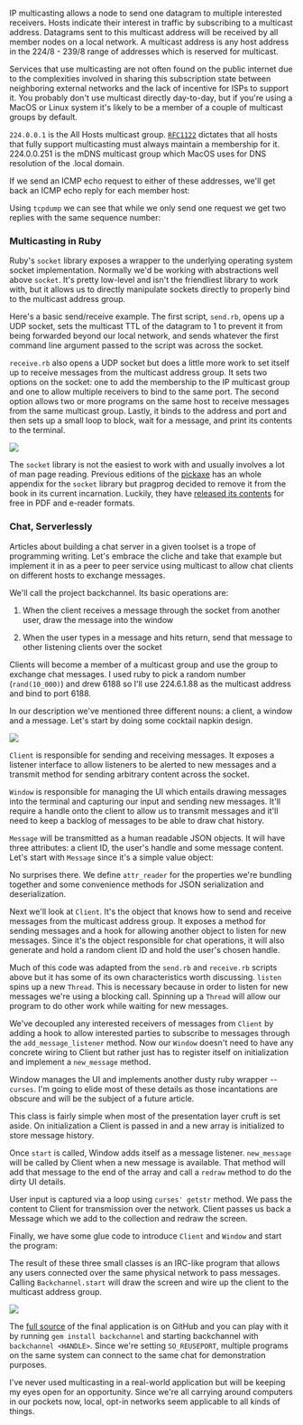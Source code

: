 IP multicasting allows a node to send one datagram to multiple interested
receivers. Hosts indicate their interest in traffic by subscribing to a
multicast address. Datagrams sent to this multicast address will be received
by all member nodes on a local network. A multicast address is any host
address in the 224/8 - 239/8 range of addresses which is reserved for
multicast.

Services that use multicasting are not often found on the public internet due
to the complexities involved in sharing this subscription state between
neighboring external networks and the lack of incentive for ISPs to support
it. You probably don't use multicast directly day-to-day, but if you're using
a MacOS or Linux system it's likely to be a member of a couple of multicast
groups by default.

<script src="https://gist.github.com/3990906.js?file=netstat-g.txt"></script>

`224.0.0.1` is the All Hosts multicast group.
[`RFC1122`](http://www.ietf.org/rfc/rfc1112.txt) dictates that all hosts that
fully support multicasting must always maintain a membership for it.
224.0.0.251 is the mDNS multicast group which MacOS uses for DNS resolution of
the .local domain.

If we send an ICMP echo request to either of these addresses, we'll get back an
ICMP echo reply for each member host:

<script src="https://gist.github.com/3990906.js?file=ping.txt"></script>

Using `tcpdump` we can see that while we only send one request we get two replies
with the same sequence number:

<script src="https://gist.github.com/3990906.js?file=tcpdump.txt"></script>

### Multicasting in Ruby

Ruby's `socket` library exposes a wrapper to the underlying operating system
socket implementation. Normally we'd be working with abstractions well above
`socket`. It's pretty low-level and isn't the friendliest library to work
with, but it allows us to directly manipulate sockets directly to properly
bind to the multicast address group.

Here's a basic send/receive example. The first script, `send.rb`, opens up a
UDP socket, sets the multicast TTL of the datagram to 1 to prevent it from
being forwarded beyond our local network, and sends whatever the first
command line argument passed to the script was across the socket.

<script src="https://gist.github.com/3990906.js?file=send.rb"></script>

`receive.rb` also opens a UDP socket but does a little more work to set itself
up to receive messages from the multicast address group. It sets two options
on the socket: one to add the membership to the IP multicast group and one to
allow multiple receivers to bind to the same port. The second option allows
two or more programs on the same host to receive messages from the same
multicast group. Lastly, it binds to the address and port and then sets up a
small loop to block, wait for a message, and print its contents to the
terminal.

<script src="https://gist.github.com/3990906.js?file=receive.rb"></script>

![](/images/multicast-in-ruby/demo.gif)

The `socket` library is not the easiest to work with and usually involves a
lot of man page reading. Previous editions of the
[pickaxe](http://pragprog.com/book/ruby3/programming-ruby-1-9) has an whole
appendix for the `socket` library but pragprog decided to remove it from the
book in its current incarnation. Luckily, they have [released its
contents](http://pragprog.com/book/ruby3/programming-ruby-1-9) for free in PDF
and e-reader formats.

### Chat, Serverlessly

Articles about building a chat server in a given toolset is a trope of
programming writing. Let's embrace the cliche and take that example but
implement it in as a peer to peer service using multicast to allow chat
clients on different hosts to exchange messages.

We'll call the project backchannel. Its basic operations are:

1. When the client receives a message through the socket from another user,
draw the message into the window

2. When the user types in a message and hits return, send that message to
other listening clients over the socket

Clients will become a member of a multicast group and use the group to
exchange chat messages. I used ruby to pick a random number (`rand(10_000)`)
and drew 6188 so I'll use 224.6.1.88 as the multicast address and bind to port
6188.

In our description we've mentioned three different nouns: a client, a window
and a message. Let's start by doing some cocktail napkin design.

![](/images/multicast-in-ruby/design.png)

`Client` is responsible for sending and receiving messages. It exposes a
listener interface to allow listeners to be alerted to new messages and a
transmit method for sending arbitrary content across the socket.

`Window` is responsible for managing the UI which entails drawing messages into
the terminal and capturing our input and sending new messages. It'll require a
handle onto the client to allow us to transmit messages and it'll need to keep
a backlog of messages to be able to draw chat history.

`Message` will be transmitted as a human readable JSON objects. It will have
three attributes: a client ID, the user's handle and some message content.
Let's start with `Message` since it's a simple value object:

<script src="https://gist.github.com/3990906.js?file=message.rb"></script>

No surprises there. We define `attr_reader` for the properties we're bundling
together and some convenience methods for JSON serialization and deserialization.

Next we'll look at `Client`. It's the object that knows how to send and
receive messages from the multicast address group. It exposes a method for
sending messages and a hook for allowing another object to listen for new
messages. Since it's the object responsible for chat operations, it will also
generate and hold a random client ID and hold the user's chosen handle.

<script src="https://gist.github.com/3990906.js?file=client.rb"></script>

Much of this code was adapted from the `send.rb` and `receive.rb` scripts above
but it has some of its own characteristics worth discussing. `listen` spins up
a new `Thread`. This is necessary because in order to listen for new messages
we're using a blocking call. Spinning up a `Thread` will allow our program to do
other work while waiting for new messages.

We've decoupled any interested receivers of messages from `Client` by
adding a hook to allow interested parties to subscribe to messages through the
`add_message_listener` method. Now our `Window` doesn't need to have any
concrete wiring to Client but rather just has to register itself on
initialization and implement a `new_message` method.

Window manages the UI and implements another dusty ruby wrapper -- `curses`.
I'm going to elide most of these details as those incantations are obscure and
will be the subject of a future article.

<script src="https://gist.github.com/3990906.js?file=window.rb"></script>

This class is fairly simple when most of the presentation layer cruft is
set aside. On initialization a Client is passed in and a new array is
initialized to store message history.

Once `start` is called, Window adds itself as a message listener.
`new_message` will be called by Client when a new message is available. That
method will add that message to the end of the array and call a `redraw`
method to do the dirty UI details.

User input is captured via a loop using `curses' getstr` method. We pass the
content to Client for transmission over the network. Client passes us back a
Message which we add to the collection and redraw the screen.

Finally, we have some glue code to introduce `Client` and `Window` and start
the program:

<script src="https://gist.github.com/3990906.js?file=backchannel.rb"></script>

The result of these three small classes is an IRC-like program that allows any
users connected over the same physical network to pass messages. Calling
`Backchannel.start` will draw the screen and wire up the client to the
multicast address group.

![](/images/multicast-in-ruby/pulp-fiction.png)

The [full source](http://github.com/jpignata/backchannel) of the final
application is on GitHub and you can play with it by running `gem install
backchannel` and starting backchannel with `backchannel <HANDLE>`. Since we're
setting `SO_REUSEPORT`, multiple programs on the same system can connect to
the same chat for demonstration purposes.

I've never used multicasting in a real-world application but will be keeping
my eyes open for an opportunity. Since we're all carrying around computers in
our pockets now, local, opt-in networks seem applicable to all kinds of things.
